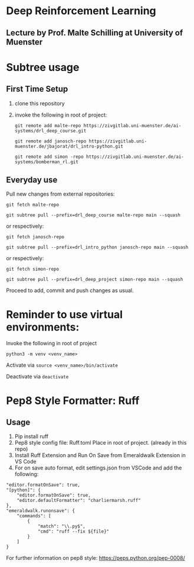 # Deep Reinforcement Learning 
## Lecture by Prof. Malte Schilling at University of Muenster

# Subtree usage 

## First Time Setup 
1. clone this repository
2. invoke the following in root of project:

	`git remote add malte-repo https://zivgitlab.uni-muenster.de/ai-systems/drl_deep_course.git`

	`git remote add janosch-repo https://zivgitlab.uni-muenster.de/jbajorat/drl_intro-python.git`

	`git remote add simon -repo https://zivgitlab.uni-muenster.de/ai-systems/bomberman_rl.git`

## Everyday use

Pull new changes from external repositories:

`git fetch malte-repo`

`git subtree pull --prefix=drl_deep_course malte-repo main --squash`

or respectively: 

`git fetch janosch-repo`

`git subtree pull --prefix=drl_intro_python janosch-repo main --squash`


or respectively:

`git fetch simon-repo`

`git subtree pull --prefix=drl_deep_project simon-repo main --squash`

Proceed to add, commit and push changes as usual.

# Reminder to use virtual environments: 
Invoke the following in root of project

`python3 -m venv <venv_name>`

Activate via `source <venv_name>/bin/activate`

Deactivate via `deactivate`

# Pep8 Style Formatter: Ruff

## Usage 
1. Pip install ruff
2. Pep8 style config file: Ruff.toml Place in root of project. (already in this repo)
3. Install Ruff Extension and Run On Save from Emeraldwalk Extension in VS Code
4. For on save auto format, edit settings.json from VSCode and add the following:

```
"editor.formatOnSave": true,
"[python]": {
	"editor.formatOnSave": true,
	"editor.defaultFormatter": "charliermarsh.ruff"
},
"emeraldwalk.runonsave": {
	"commands": [
		{
			"match": "\\.py$",
			"cmd": "ruff --fix ${file}"
		}
	]
}
```

For further information on pep8 style: https://peps.python.org/pep-0008/



